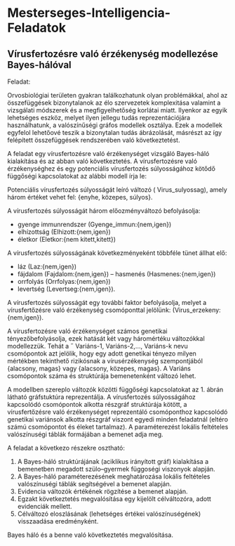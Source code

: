 # Mesterseges-Intelligencia-Feladatok
## Vírusfertozésre való érzékenység modellezése Bayes-hálóval


Feladat:

Orvosbiológiai területen gyakran találkozhatunk olyan problémákkal, ahol az összefüggések bizonytalanok
az élo szervezetek komplexitása valamint a vizsgálati módszerek és a megfigyelhetőség korlátai miatt. Ilyenkor az egyik lehetséges eszköz, melyet ilyen jellegu tudás reprezentációjára használhatunk, a valószínűségi gráfos modellek osztálya. Ezek a modellek egyfelol lehetőové teszik a bizonytalan tudás ábrázolását, másrészt az így felépített összefüggések rendszerében való következtetést.

A feladat egy vírusfertozésre való érzékenységet vizsgáló Bayes-háló kialakítása és az abban való következtetés. A vírusfertozésre való érzékenységhez és egy potenciális vírusfertozés súlyosságához kötődő függőségi kapcsolatokat az alábbi modell írja le: 

Potenciális vírusfertozés súlyosságát leíró változó ( Virus_sulyossag), amely három értéket vehet fel:
{enyhe, közepes, súlyos}.

A vírusfertozés súlyosságát három előozményváltozó befolyásolja: 
- gyenge immunrendszer (Gyenge_immun:{nem,igen})
- elhízottság (Elhizott:{nem,igen})
- életkor (Eletkor:{nem kitett,kitett})


A vírusfertozés súlyosságának következményeként többféle tünet állhat elő: 
- láz (Laz:{nem,igen})
- fájdalom (Fajdalom:{nem,igen})
– hasmenés (Hasmenes:{nem,igen})
- orrfolyás (Orrfolyas:{nem,igen})
- levertség (Levertseg:{nem,igen}).


A vírusfertozés súlyosságát egy további faktor befolyásolja, melyet a vírusfertőzésre való érzékenység csomóponttal jelölünk: (Virus_erzekeny:{nem,igen}).


A vírusfertozésre való érzékenységet számos genetikai tényezőbefolyásolja, ezek hatását két vagy háromértéku változókkal modellezzük. Tehát a ˝ Variáns-1, Variáns-2,..., Variáns-k nevu csomópontok azt jelölik, hogy egy adott genetikai tényezo milyen mértékben tekinthető rizikósnak a vírusérzékenység szempontjából {alacsony, magas} vagy {alacsony, közepes, magas}. A Variáns csomópontok száma és
struktúrája bemenetenként változó lehet.


A modellben szereplo változók közötti függőségi kapcsolatokat az 1. ábrán látható gráfstuktúra reprezentálja. A vírusfertozés súlyosságához kapcsolódó csomópontok alkotta részgráf struktúrája kötött, a vírusfertőzésre való érzékenységet reprezentáló csomóponthoz kapcsolódó genetikai variánsok alkotta részgráf viszont
egyedi minden feladatnál (eltéro számú csomópontot és éleket tartalmaz). A paraméterezést lokális feltételes valószínuségi táblák formájában a bemenet adja meg. 


A feladat a következo részekre osztható:
1. A Bayes-háló struktúrájának (aciklikus irányított gráf) kialakítása a bemenetben megadott szülo–gyermek függoségi viszonyok alapján. 
2. A Bayes-háló paraméterezésének meghatározása lokális feltételes valószínuségi táblák segítségével a bemenet alapján.
3. Evidencia változók értékének rögzítése a bemenet alapján.
4. Egzakt következtetés megvalósítása egy kijelölt célváltozóra, adott evidenciák mellett.
5. Célváltozó eloszlásának (lehetséges értékei valószínuségének) visszaadása eredményként. 


Bayes háló és a benne való következtetés megvalósítása.
